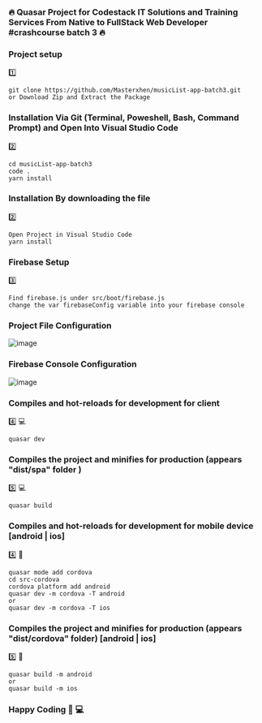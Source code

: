 ### :fire: Quasar Project for Codestack IT Solutions and Training Services From Native to FullStack Web Developer #crashcourse batch 3 :fire:

### Project setup
:one:
```
git clone https://github.com/Masterxhen/musicList-app-batch3.git
or Download Zip and Extract the Package
```


### Installation Via Git (Terminal, Poweshell, Bash, Command Prompt) and Open Into Visual Studio Code
:two:
```
cd musicList-app-batch3
code .
yarn install

```

### Installation By downloading the file
:two:
```
Open Project in Visual Studio Code
yarn install

```

### Firebase Setup 
:three:
```
Find firebase.js under src/boot/firebase.js
change the var firebaseConfig variable into your firebase console

```

### Project File Configuration

![image](https://user-images.githubusercontent.com/30729644/67186338-7b82af80-f41a-11e9-89bf-1ea61ae7e9ef.png)

### Firebase Console Configuration
![image](https://user-images.githubusercontent.com/30729644/67186651-18454d00-f41b-11e9-8fe6-8fd62dbfd24d.png)


### Compiles and hot-reloads for development for client
:four: :computer:
```
quasar dev

```

### Compiles the project and minifies for production (appears "dist/spa" folder )
:five: :computer:
```
quasar build

```

### Compiles and hot-reloads for development for mobile device [android | ios]
:four: :iphone:
```
quasar mode add cordova
cd src-cordova
cordova platform add android
quasar dev -m cordova -T android
or
quasar dev -m cordova -T ios

```

### Compiles the project and minifies for production (appears "dist/cordova" folder) [android | ios]
:five: :iphone:
```
quasar build -m android
or
quasar build -m ios

```

### Happy Coding :muscle: :computer:
